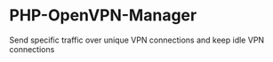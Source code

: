 # PHP-OpenVPN-Manager
Send specific traffic over unique VPN connections and keep idle VPN connections

